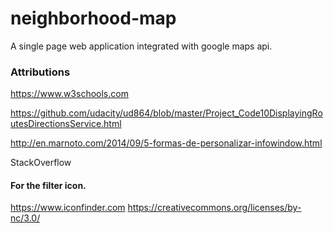 # neighborhood-map
A single page web application integrated with google maps api.

### Attributions

https://www.w3schools.com

https://github.com/udacity/ud864/blob/master/Project_Code10DisplayingRoutesDirectionsService.html

http://en.marnoto.com/2014/09/5-formas-de-personalizar-infowindow.html

StackOverflow

#### For the filter icon. 
https://www.iconfinder.com
https://creativecommons.org/licenses/by-nc/3.0/

